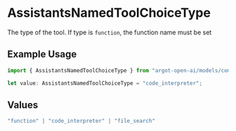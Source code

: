 # AssistantsNamedToolChoiceType

The type of the tool. If type is `function`, the function name must be set

## Example Usage

```typescript
import { AssistantsNamedToolChoiceType } from "argot-open-ai/models/components";

let value: AssistantsNamedToolChoiceType = "code_interpreter";
```

## Values

```typescript
"function" | "code_interpreter" | "file_search"
```